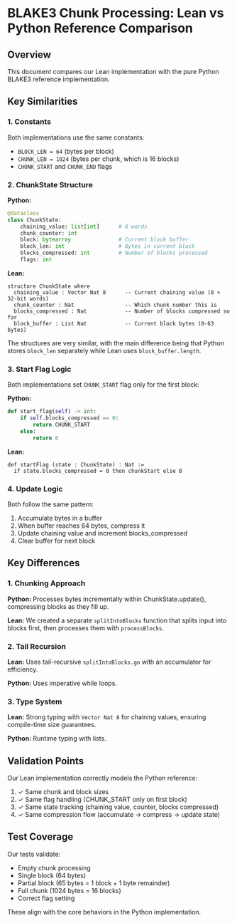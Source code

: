 # BLAKE3 Chunk Processing: Lean vs Python Reference Comparison

## Overview
This document compares our Lean implementation with the pure Python BLAKE3 reference implementation.

## Key Similarities

### 1. Constants
Both implementations use the same constants:
- `BLOCK_LEN = 64` (bytes per block)
- `CHUNK_LEN = 1024` (bytes per chunk, which is 16 blocks)
- `CHUNK_START` and `CHUNK_END` flags

### 2. ChunkState Structure
**Python:**
```python
@dataclass
class ChunkState:
    chaining_value: list[int]      # 8 words
    chunk_counter: int
    block: bytearray               # Current block buffer
    block_len: int                 # Bytes in current block
    blocks_compressed: int         # Number of blocks processed
    flags: int
```

**Lean:**
```lean
structure ChunkState where
  chaining_value : Vector Nat 8      -- Current chaining value (8 × 32-bit words)
  chunk_counter : Nat                -- Which chunk number this is
  blocks_compressed : Nat            -- Number of blocks compressed so far
  block_buffer : List Nat            -- Current block bytes (0-63 bytes)
```

The structures are very similar, with the main difference being that Python stores `block_len` separately while Lean uses `block_buffer.length`.

### 3. Start Flag Logic
Both implementations set `CHUNK_START` flag only for the first block:

**Python:**
```python
def start_flag(self) -> int:
    if self.blocks_compressed == 0:
        return CHUNK_START
    else:
        return 0
```

**Lean:**
```lean
def startFlag (state : ChunkState) : Nat :=
  if state.blocks_compressed = 0 then chunkStart else 0
```

### 4. Update Logic
Both follow the same pattern:
1. Accumulate bytes in a buffer
2. When buffer reaches 64 bytes, compress it
3. Update chaining value and increment blocks_compressed
4. Clear buffer for next block

## Key Differences

### 1. Chunking Approach
**Python:** Processes bytes incrementally within ChunkState.update(), compressing blocks as they fill up.

**Lean:** We created a separate `splitIntoBlocks` function that splits input into blocks first, then processes them with `processBlocks`.

### 2. Tail Recursion
**Lean:** Uses tail-recursive `splitIntoBlocks.go` with an accumulator for efficiency.

**Python:** Uses imperative while loops.

### 3. Type System
**Lean:** Strong typing with `Vector Nat 8` for chaining values, ensuring compile-time size guarantees.

**Python:** Runtime typing with lists.

## Validation Points

Our Lean implementation correctly models the Python reference:
1. ✓ Same chunk and block sizes
2. ✓ Same flag handling (CHUNK_START only on first block)
3. ✓ Same state tracking (chaining value, counter, blocks compressed)
4. ✓ Same compression flow (accumulate → compress → update state)

## Test Coverage

Our tests validate:
- Empty chunk processing
- Single block (64 bytes)
- Partial block (65 bytes = 1 block + 1 byte remainder)
- Full chunk (1024 bytes = 16 blocks)
- Correct flag setting

These align with the core behaviors in the Python implementation.